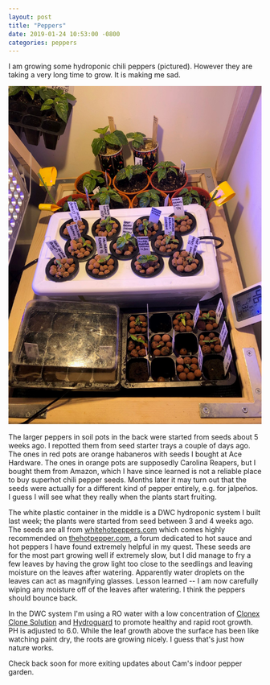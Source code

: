 ```yaml
---
layout: post
title: "Peppers"
date: 2019-01-24 10:53:00 -0800
categories: peppers
---
```


I am growing some hydroponic chili peppers (pictured). However they are taking a very long time to grow. It is making me sad.

![Chili Pepper Seedlings in DWC Hydroponic System](/assets/peppers-2018-01-23.jpg)

The larger peppers in soil pots in the back were started from seeds about 5 weeks ago. I repotted them from seed starter trays a couple of days ago. The ones in red pots are
orange habaneros with seeds I bought at Ace Hardware. The ones in orange pots are supposedly Carolina Reapers, but I bought them from Amazon, which I have since learned is not
a reliable place to buy superhot chili pepper seeds. Months later it may turn out that the seeds were actually for a different kind of pepper entirely, e.g. for jalpeños.
I guess I will see what they really when the plants start fruiting.

The white plastic container in the middle is a DWC hydroponic system I built last week; the plants were started from seed between 3 and 4 weeks ago.
The seeds are all from [whitehotpeppers.com](https://www.whitehotpeppers.com/) which comes
highly recommended on [thehotpepper.com](http://thehotpepper.com/), a forum dedicated to hot sauce and hot peppers I have found extremely helpful in my quest. These seeds are
for the most part growing well if extremely slow, but I did manage to fry a few leaves by having the grow light too close to the seedlings and leaving moisture on the leaves after
watering. Apparently water droplets on the leaves can act as magnifying glasses. Lesson learned -- I am now carefully wiping any moisture off of the leaves after watering. I think the
peppers should bounce back.

In the DWC system I'm using a RO water with a low concentration of [Clonex Clone Solution](https://www.amazon.com/Hydrodynamics-726011-Clonex-Clone-Solution/dp/B0012BFBJG) and
[Hydroguard](https://amzn.to/2FKZQtK) to promote healthy and rapid root growth. PH is adjusted to 6.0. While the leaf growth above the surface has been like watching paint dry, the
roots are growing nicely. I guess that's just how nature works.

Check back soon for more exiting updates about Cam's indoor pepper garden.
